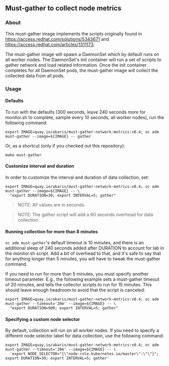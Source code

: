## Must-gather to collect node metrics

### About

This must-gather image implements the scripts originally found in https://access.redhat.com/solutions/5343671 and
https://access.redhat.com/articles/1311173.

The must-gather image will spawn a DaemonSet which by default runs on all worker nodes. The DaemonSet's init container
will run a set of scripts to gather network and load related information. Once the init container completes for all
DaemonSet pods, the must-gather image will collect the collected data from all pods.

### Usage

#### Defaults

To run with the defaults (300 seconds, leave 240 seconds more for monitor.sh to complete, sample every 10 seconds, 
all worker nodes), run the following command:
~~~
export IMAGE=quay.io/akaris/must-gather-network-metrics:v0.4; oc adm must-gather --image=${IMAGE} -- gather
~~~

Or, as a shortcut (only if you checked out this repository):
~~~
make must-gather
~~~

#### Customize interval and duration

In order to customize the interval and duration of data collection, set:
~~~
export IMAGE=quay.io/akaris/must-gather-network-metrics:v0.4; oc adm must-gather --image=${IMAGE} -- \
  "export DURATION=30; export INTERVAL=5; gather"
~~~
> NOTE: All values are in seconds.

> NOTE: The gather script will add a 60 seconds overhead for data collection.

#### Running collection for more than 8 minutes

`oc adm must-gather`'s default timeout is 10 minutes, and there is an additional sleep of 240 seconds added after
DURATION to account for lab in the monitor.sh script.
Add a bit of overhead to that, and it's safe to say that for anything longer than 5 minutes, you will have to tweak the
must-gather command.

If you need to run for more than 5 minutes, you must specify another timeout parameter. E.g., the following example
sets a must-gather timeout of 20 minutes, and tells the collector scripts to run for 15 minutes. This should leave
enough headroom to avoid that the script is canceled:
~~~
export IMAGE=quay.io/akaris/must-gather-network-metrics:v0.4; oc adm must-gather --timeout='20m' --image=${IMAGE} -- \
  "export DURATION=900; export INTERVAL=5; gather"
~~~

#### Specifying a custom node selector

By default, collection will run on all worker nodes. If you need to specify a different node selector label for data
collection, use the following command:
~~~
export IMAGE=quay.io/akaris/must-gather-network-metrics:v0.4; oc adm must-gather --timeout='20m' --image=${IMAGE} -- \
  'export NODE_SELECTOR="{\"node-role.kubernetes.io/master\":\"\"}"; export DURATION=30; export INTERVAL=5; gather'
~~~
